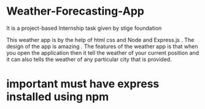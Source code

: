 # Weather-Forecasting-App
It is a project-based Internship task given by stige foundation

This weather app is by the help of html css and Node and Express.js . The design of the app is amazing . The features of the weather app is that when you open the application then it tell the weather of your current position and it can also tells the weather of any particular city that is provided. 

# important must have express installed using npm
